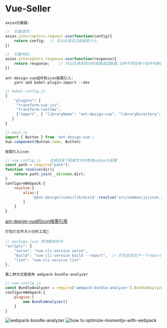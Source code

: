 # Vue-Seller
	
	axios拦截器:
```js
//	拦截请求:
axios.interceptors.request.use(function(config){
	return config;	// 可以在请求之前做些什么
})

// 	拦截响应:
axios.intereptors.response.use(function(response){
	return response;	// 可以在请求成功时直接返回数据,这样不用在每个组件判断code 
})
```
	ant-design-vue组件和icon按需引入:
		yarn add babel-plugin-import --dev
```js
// babel.config.js
{
	"plugins": [
     "transform-vue-jsx",
     "transform-runtime",
     ["import", { "libraryName": "ant-design-vue", "libraryDirectory": "es", "style": "css" }]
   ]
}
```
```js
// main.js
import { Button } from 'ant-design-vue';
Vue.component(Button.name, Button)
```
	按需引入icon
```js
// vue.config.js	在根目录下新建文件并修改webpack配置
const path = require("path");
function resolve(dir){
	return path.join(__dirname,dir);
}
configureWebpack:{
	resolve:{
		alias:{
			'@ant-design/icons/lib/dist$':resolve('src/common/js/icon.js')	// 然后在该文件下引入需要的icon图标
		}
	}
}
```
[ant-design-vud的icon按需引用](https://blog.csdn.net/weixin_44103733/article/details/106074717)

	打包📦文件大小分析工具🔧
```js
// package.json	修改脚本命令
"scripts": {
	"serve": "vue-cli-service serve",
	"build": "vue-cli-service build --report",	// 打包后会生产一个report.html文件
	"lint": "vue-cli-service lint"
},
```
	第二种方式是使用 webpack-bundle-analyzer
```js
// vue.config.js
const BundleAnalyzer = require('webpack-bundle-analyzer').BundleAnalyzerPlugin
configureWebpack:{
	plugins:[
		new BundleAnalyzer()
	]
}
```
![webpack-bundle-analyzer](https://www.npmjs.com/package/webpack-bundle-analyzer)
![how to optimize-momentjs-with-webpack](https://github.com/jmblog/how-to-optimize-momentjs-with-webpack)
	